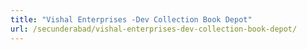 ```yaml
---
title: "Vishal Enterprises -Dev Collection Book Depot"
url: /secunderabad/vishal-enterprises-dev-collection-book-depot/
---
```

